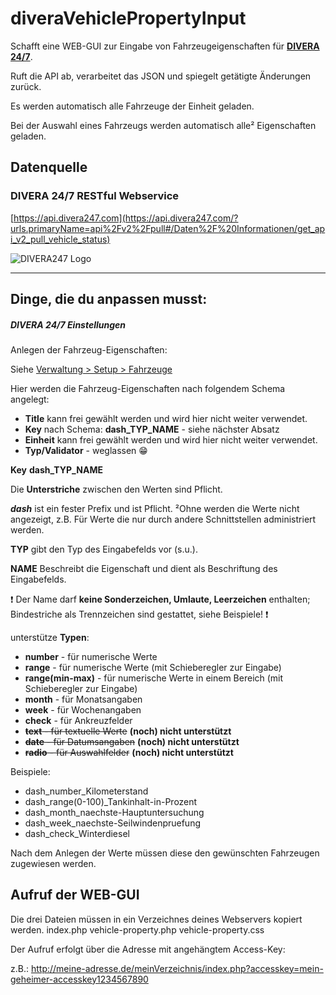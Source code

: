 # diveraVehiclePropertyInput


Schafft eine WEB-GUI zur Eingabe von Fahrzeugeigenschaften für [**DIVERA 24/7**](https://www.divera247.com).

Ruft die API ab, verarbeitet das JSON und spiegelt getätigte Änderungen zurück.

Es werden automatisch alle Fahrzeuge der Einheit geladen.

Bei der Auswahl eines Fahrzeugs werden automatisch alle² Eigenschaften geladen.


## Datenquelle
### DIVERA 24/7 RESTful Webservice
[https://api.divera247.com](https://api.divera247.com/?urls.primaryName=api%2Fv2%2Fpull#/Daten%2F%20Informationen/get_api_v2_pull_vehicle_status)

![DIVERA247 Logo](https://www.divera247.com/images/divera247.svg)

---

## Dinge, die **du** anpassen musst:
##### DIVERA 24/7 Einstellungen
Anlegen der Fahrzeug-Eigenschaften:

Siehe [Verwaltung > Setup > Fahrzeuge](https://app.divera247.com/localmanagement/index-settings-basic.html?tab=vehicle)

Hier werden die Fahrzeug-Eigenschaften nach folgendem Schema angelegt:

* **Title** kann frei gewählt werden und wird hier nicht weiter verwendet.
* **Key** nach Schema: **dash_TYP_NAME** - siehe nächster Absatz
* **Einheit** kann frei gewählt werden und wird hier nicht weiter verwendet.
* **Typ/Validator** - weglassen :grin: 

**Key**
**dash_TYP_NAME**

Die **Unterstriche** zwischen den Werten sind Pflicht.

***dash*** ist ein fester Prefix und ist Pflicht. ²Ohne werden die Werte nicht angezeigt, z.B. Für Werte die nur durch andere Schnittstellen administriert werden.

**TYP** gibt den Typ des Eingabefelds vor (s.u.).

**NAME** Beschreibt die Eigenschaft und dient als Beschriftung des Eingabefelds. 

:exclamation: Der Name darf **keine Sonderzeichen, Umlaute, Leerzeichen** enthalten; Bindestriche als Trennzeichen sind gestattet, siehe Beispiele! :exclamation:


unterstütze **Typen**:
* **number** - für numerische Werte
* **range** - für numerische Werte (mit Schieberegler zur Eingabe)
* **range(min-max)** - für numerische Werte in einem Bereich (mit Schieberegler zur Eingabe)
* **month** - für Monatsangaben
* **week** - für Wochenangaben
* **check** - für Ankreuzfelder
* ~~**text** - für textuelle Werte~~ **(noch) nicht unterstützt**
* ~~**date** - für Datumsangaben~~ **(noch) nicht unterstützt**
* ~~**radio** - für Auswahlfelder~~ **(noch) nicht unterstützt**

Beispiele:
* dash_number_Kilometerstand
* dash_range(0-100)_Tankinhalt-in-Prozent
* dash_month_naechste-Hauptuntersuchung
* dash_week_naechste-Seilwindenpruefung
* dash_check_Winterdiesel

Nach dem Anlegen der Werte müssen diese den gewünschten Fahrzeugen zugewiesen werden.


## Aufruf der WEB-GUI
Die drei Dateien müssen in ein Verzeichnes deines Webservers kopiert werden.
index.php
vehicle-property.php
vehicle-property.css

Der Aufruf erfolgt über die Adresse mit angehängtem Access-Key:

z.B.: http://meine-adresse.de/meinVerzeichnis/index.php?accesskey=mein-geheimer-accesskey1234567890
